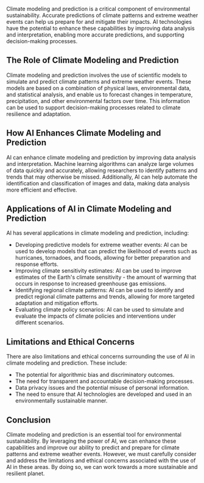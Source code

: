 
Climate modeling and prediction is a critical component of environmental sustainability. Accurate predictions of climate patterns and extreme weather events can help us prepare for and mitigate their impacts. AI technologies have the potential to enhance these capabilities by improving data analysis and interpretation, enabling more accurate predictions, and supporting decision-making processes.

The Role of Climate Modeling and Prediction
-------------------------------------------

Climate modeling and prediction involves the use of scientific models to simulate and predict climate patterns and extreme weather events. These models are based on a combination of physical laws, environmental data, and statistical analysis, and enable us to forecast changes in temperature, precipitation, and other environmental factors over time. This information can be used to support decision-making processes related to climate resilience and adaptation.

How AI Enhances Climate Modeling and Prediction
-----------------------------------------------

AI can enhance climate modeling and prediction by improving data analysis and interpretation. Machine learning algorithms can analyze large volumes of data quickly and accurately, allowing researchers to identify patterns and trends that may otherwise be missed. Additionally, AI can help automate the identification and classification of images and data, making data analysis more efficient and effective.

Applications of AI in Climate Modeling and Prediction
-----------------------------------------------------

AI has several applications in climate modeling and prediction, including:

* Developing predictive models for extreme weather events: AI can be used to develop models that can predict the likelihood of events such as hurricanes, tornadoes, and floods, allowing for better preparation and response efforts.
* Improving climate sensitivity estimates: AI can be used to improve estimates of the Earth's climate sensitivity - the amount of warming that occurs in response to increased greenhouse gas emissions.
* Identifying regional climate patterns: AI can be used to identify and predict regional climate patterns and trends, allowing for more targeted adaptation and mitigation efforts.
* Evaluating climate policy scenarios: AI can be used to simulate and evaluate the impacts of climate policies and interventions under different scenarios.

Limitations and Ethical Concerns
--------------------------------

There are also limitations and ethical concerns surrounding the use of AI in climate modeling and prediction. These include:

* The potential for algorithmic bias and discriminatory outcomes.
* The need for transparent and accountable decision-making processes.
* Data privacy issues and the potential misuse of personal information.
* The need to ensure that AI technologies are developed and used in an environmentally sustainable manner.

Conclusion
----------

Climate modeling and prediction is an essential tool for environmental sustainability. By leveraging the power of AI, we can enhance these capabilities and improve our ability to predict and prepare for climate patterns and extreme weather events. However, we must carefully consider and address the limitations and ethical concerns associated with the use of AI in these areas. By doing so, we can work towards a more sustainable and resilient planet.
